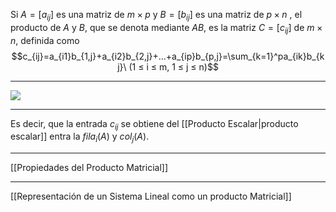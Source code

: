 Si $A = [a_{ij}]$ es una matriz de $m × p$ y $B = [b_{ij}]$ es una matriz de $p × n$ , el producto de $A$ y $B$, que se denota mediante $AB$, es la matriz $C=[c_{ij}]$ de $m×n$, definida como $$c_{ij}=a_{i1}b_{1,j}+a_{i2}b_{2,j}+...+a_{ip}b_{p,j}=\sum_{k=1}^pa_{ik}b_{kj}\ (1 ≤ i ≤ m, 1 ≤ j ≤ n)$$
***
![](http://127.0.0.1:37387/paste-234ecb1d766d4937b8f066eebc70e0ae4702bd0e.jpg)
***
Es decir, que la entrada $c_{ij}$ se obtiene del [[Producto Escalar|producto escalar]] entra la $fila_i(A)$ y $col_j(A)$.
***
[[Propiedades del Producto Matricial]]
***
[[Representación de un Sistema Lineal como un producto Matricial]]